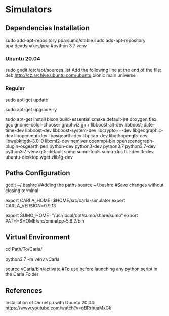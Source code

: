 # Simulators

## Dependencies Installation
sudo add-apt-repository ppa:sumo/stable
sudo add-apt-repository ppa:deadsnakes/ppa #python 3.7 venv


### Ubuntu 20.04
sudo gedit /etc/apt/sources.list
Add the following line at the end of the file:  deb http://cz.archive.ubuntu.com/ubuntu bionic main universe

### Regular
sudo apt-get update

sudo apt-get upgrade -y

sudo apt-get install bison build-essential cmake default-jre doxygen flex gcc gnome-color-chooser graphviz g++ libboost-all-dev libboost-date-time-dev libboost-dev libboost-system-dev libcrypto++-dev libgeographic-dev libopenmpi-dev libosgearth-dev libpcap-dev libqt5opengl5-dev libwebkitgtk-3.0-0 libxml2-dev nemiver openmpi-bin openscenegraph-plugin-osgearth perl python-dev python3-dev python3.7 python3.7-dev python3.7-venv qt5-default sumo sumo-tools sumo-doc tcl-dev tk-dev ubuntu-desktop wget zlib1g-dev   

## Paths Configuration

gedit ~/.bashrc #Adding the paths
source ~/.bashrc #Save changes without closing terminal

export CARLA_HOME=$HOME/src/carla-simulator
export CARLA_VERSION=0.9.13

export SUMO_HOME="/usr/local/opt/sumo/share/sumo"
export PATH=$HOME/src/omnetpp-5.6.2/bin

## Virtual Environment 
cd Path/To/Carla/

python3.7 -m venv vCarla 

source vCarla/bin/activate #To use before launching any python script in the Carla Folder

## References
Installation of Omnetpp with Ubuntu 20.04: https://www.youtube.com/watch?v=oBRrhuaMxGk
